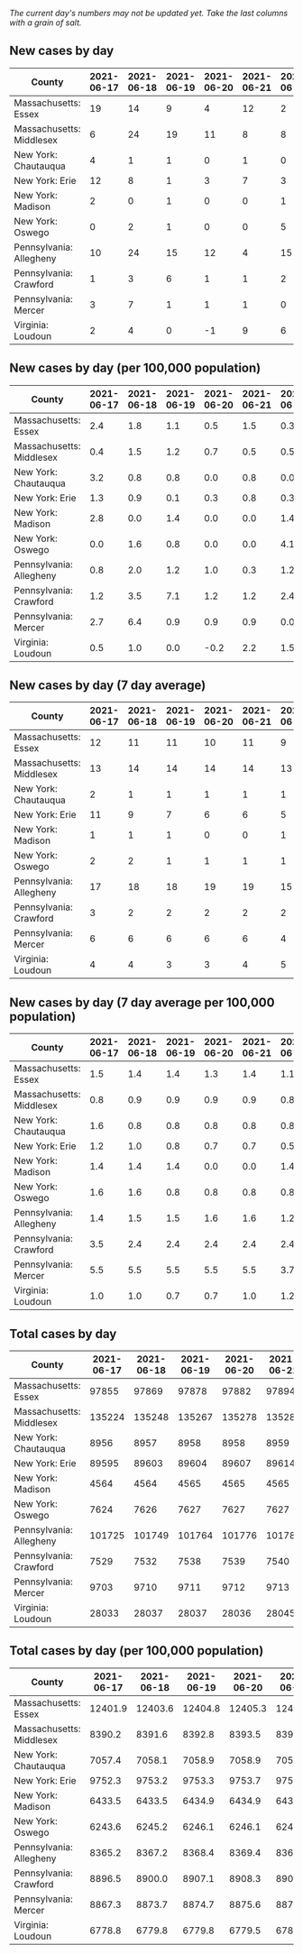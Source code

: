 _The current day's numbers may not be updated yet. Take the last columns with a grain of salt._
## New cases by day

| County | 2021-06-17 | 2021-06-18 | 2021-06-19 | 2021-06-20 | 2021-06-21 | 2021-06-22 | 2021-06-23 |
| --- | --- | --- | --- | --- | --- | --- | --- |
| Massachusetts: Essex | 19 | 14 | 9 | 4 | 12 | 2 |  |
| Massachusetts: Middlesex | 6 | 24 | 19 | 11 | 8 | 8 |  |
| New York: Chautauqua | 4 | 1 | 1 | 0 | 1 | 0 |  |
| New York: Erie | 12 | 8 | 1 | 3 | 7 | 3 |  |
| New York: Madison | 2 | 0 | 1 | 0 | 0 | 1 |  |
| New York: Oswego | 0 | 2 | 1 | 0 | 0 | 5 |  |
| Pennsylvania: Allegheny | 10 | 24 | 15 | 12 | 4 | 15 |  |
| Pennsylvania: Crawford | 1 | 3 | 6 | 1 | 1 | 2 |  |
| Pennsylvania: Mercer | 3 | 7 | 1 | 1 | 1 | 0 |  |
| Virginia: Loudoun | 2 | 4 | 0 | -1 | 9 | 6 |  |

## New cases by day (per 100,000 population)

| County | 2021-06-17 | 2021-06-18 | 2021-06-19 | 2021-06-20 | 2021-06-21 | 2021-06-22 | 2021-06-23 |
| --- | --- | --- | --- | --- | --- | --- | --- |
| Massachusetts: Essex | 2.4 | 1.8 | 1.1 | 0.5 | 1.5 | 0.3 |  |
| Massachusetts: Middlesex | 0.4 | 1.5 | 1.2 | 0.7 | 0.5 | 0.5 |  |
| New York: Chautauqua | 3.2 | 0.8 | 0.8 | 0.0 | 0.8 | 0.0 |  |
| New York: Erie | 1.3 | 0.9 | 0.1 | 0.3 | 0.8 | 0.3 |  |
| New York: Madison | 2.8 | 0.0 | 1.4 | 0.0 | 0.0 | 1.4 |  |
| New York: Oswego | 0.0 | 1.6 | 0.8 | 0.0 | 0.0 | 4.1 |  |
| Pennsylvania: Allegheny | 0.8 | 2.0 | 1.2 | 1.0 | 0.3 | 1.2 |  |
| Pennsylvania: Crawford | 1.2 | 3.5 | 7.1 | 1.2 | 1.2 | 2.4 |  |
| Pennsylvania: Mercer | 2.7 | 6.4 | 0.9 | 0.9 | 0.9 | 0.0 |  |
| Virginia: Loudoun | 0.5 | 1.0 | 0.0 | -0.2 | 2.2 | 1.5 |  |

## New cases by day (7 day average)

| County | 2021-06-17 | 2021-06-18 | 2021-06-19 | 2021-06-20 | 2021-06-21 | 2021-06-22 | 2021-06-23 |
| --- | --- | --- | --- | --- | --- | --- | --- |
| Massachusetts: Essex | 12 | 11 | 11 | 10 | 11 | 9 |  |
| Massachusetts: Middlesex | 13 | 14 | 14 | 14 | 14 | 13 |  |
| New York: Chautauqua | 2 | 1 | 1 | 1 | 1 | 1 |  |
| New York: Erie | 11 | 9 | 7 | 6 | 6 | 5 |  |
| New York: Madison | 1 | 1 | 1 | 0 | 0 | 1 |  |
| New York: Oswego | 2 | 2 | 1 | 1 | 1 | 1 |  |
| Pennsylvania: Allegheny | 17 | 18 | 18 | 19 | 19 | 15 |  |
| Pennsylvania: Crawford | 3 | 2 | 2 | 2 | 2 | 2 |  |
| Pennsylvania: Mercer | 6 | 6 | 6 | 6 | 6 | 4 |  |
| Virginia: Loudoun | 4 | 4 | 3 | 3 | 4 | 5 |  |

## New cases by day (7 day average per 100,000 population)

| County | 2021-06-17 | 2021-06-18 | 2021-06-19 | 2021-06-20 | 2021-06-21 | 2021-06-22 | 2021-06-23 |
| --- | --- | --- | --- | --- | --- | --- | --- |
| Massachusetts: Essex | 1.5 | 1.4 | 1.4 | 1.3 | 1.4 | 1.1 |  |
| Massachusetts: Middlesex | 0.8 | 0.9 | 0.9 | 0.9 | 0.9 | 0.8 |  |
| New York: Chautauqua | 1.6 | 0.8 | 0.8 | 0.8 | 0.8 | 0.8 |  |
| New York: Erie | 1.2 | 1.0 | 0.8 | 0.7 | 0.7 | 0.5 |  |
| New York: Madison | 1.4 | 1.4 | 1.4 | 0.0 | 0.0 | 1.4 |  |
| New York: Oswego | 1.6 | 1.6 | 0.8 | 0.8 | 0.8 | 0.8 |  |
| Pennsylvania: Allegheny | 1.4 | 1.5 | 1.5 | 1.6 | 1.6 | 1.2 |  |
| Pennsylvania: Crawford | 3.5 | 2.4 | 2.4 | 2.4 | 2.4 | 2.4 |  |
| Pennsylvania: Mercer | 5.5 | 5.5 | 5.5 | 5.5 | 5.5 | 3.7 |  |
| Virginia: Loudoun | 1.0 | 1.0 | 0.7 | 0.7 | 1.0 | 1.2 |  |

## Total cases by day

| County | 2021-06-17 | 2021-06-18 | 2021-06-19 | 2021-06-20 | 2021-06-21 | 2021-06-22 | 2021-06-23 |
| --- | --- | --- | --- | --- | --- | --- | --- |
| Massachusetts: Essex | 97855 | 97869 | 97878 | 97882 | 97894 | 97896 |  |
| Massachusetts: Middlesex | 135224 | 135248 | 135267 | 135278 | 135286 | 135294 |  |
| New York: Chautauqua | 8956 | 8957 | 8958 | 8958 | 8959 | 8959 |  |
| New York: Erie | 89595 | 89603 | 89604 | 89607 | 89614 | 89617 |  |
| New York: Madison | 4564 | 4564 | 4565 | 4565 | 4565 | 4566 |  |
| New York: Oswego | 7624 | 7626 | 7627 | 7627 | 7627 | 7632 |  |
| Pennsylvania: Allegheny | 101725 | 101749 | 101764 | 101776 | 101780 | 101795 |  |
| Pennsylvania: Crawford | 7529 | 7532 | 7538 | 7539 | 7540 | 7542 |  |
| Pennsylvania: Mercer | 9703 | 9710 | 9711 | 9712 | 9713 | 9713 |  |
| Virginia: Loudoun | 28033 | 28037 | 28037 | 28036 | 28045 | 28051 |  |

## Total cases by day (per 100,000 population)

| County | 2021-06-17 | 2021-06-18 | 2021-06-19 | 2021-06-20 | 2021-06-21 | 2021-06-22 | 2021-06-23 |
| --- | --- | --- | --- | --- | --- | --- | --- |
| Massachusetts: Essex | 12401.9 | 12403.6 | 12404.8 | 12405.3 | 12406.8 | 12407.1 |  |
| Massachusetts: Middlesex | 8390.2 | 8391.6 | 8392.8 | 8393.5 | 8394.0 | 8394.5 |  |
| New York: Chautauqua | 7057.4 | 7058.1 | 7058.9 | 7058.9 | 7059.7 | 7059.7 |  |
| New York: Erie | 9752.3 | 9753.2 | 9753.3 | 9753.7 | 9754.4 | 9754.7 |  |
| New York: Madison | 6433.5 | 6433.5 | 6434.9 | 6434.9 | 6434.9 | 6436.3 |  |
| New York: Oswego | 6243.6 | 6245.2 | 6246.1 | 6246.1 | 6246.1 | 6250.2 |  |
| Pennsylvania: Allegheny | 8365.2 | 8367.2 | 8368.4 | 8369.4 | 8369.8 | 8371.0 |  |
| Pennsylvania: Crawford | 8896.5 | 8900.0 | 8907.1 | 8908.3 | 8909.5 | 8911.8 |  |
| Pennsylvania: Mercer | 8867.3 | 8873.7 | 8874.7 | 8875.6 | 8876.5 | 8876.5 |  |
| Virginia: Loudoun | 6778.8 | 6779.8 | 6779.8 | 6779.5 | 6781.7 | 6783.2 |  |
